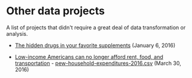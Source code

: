 # Other data projects

A list of projects that didn't require a great deal of data transformation or analysis.

* [The hidden drugs in your favorite supplements](//www.vox.com/a/supplements) (January 6, 2016)

* [Low-income Americans can no longer afford rent, food, and transportation](//www.vox.com/2016/3/30/11330832/low-income-households-cant-afford-basic-needs) - [pew-household-expenditures-2016.csv](pew-household-expenditures-2016.csv) (March 30, 2016)